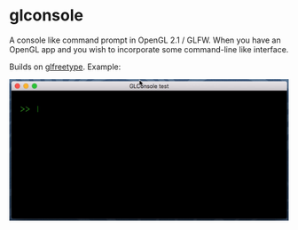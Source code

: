 # glconsole
A console like command prompt in OpenGL 2.1 / GLFW. When you have an OpenGL app and you wish to incorporate some command-line like interface.

Builds on [glfreetype](https://github.com/benhj/glfreetype). Example:

![Example](https://github.com/benhj/glconsole/blob/master/GLConsole_demo.gif)
